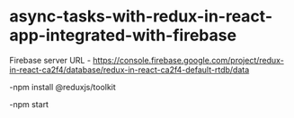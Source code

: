 # async-tasks-with-redux-in-react-app-integrated-with-firebase

Firebase server URL - https://console.firebase.google.com/project/redux-in-react-ca2f4/database/redux-in-react-ca2f4-default-rtdb/data

-npm install @reduxjs/toolkit


-npm start
